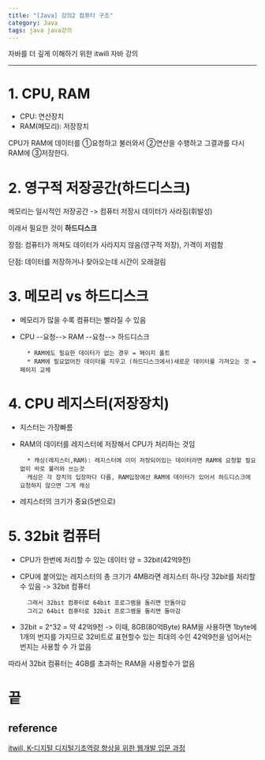 ```yaml
---
title: "[Java] 강의2 컴퓨터 구조"
category: Java
tags: java java강의 
---
```


자바를 더 깊게 이해하기 위한 itwill 자바 강의

-----

# 1. CPU, RAM

- CPU: 연산장치
- RAM(메모리): 저장장치

CPU가 RAM에 데이터를 ①요청하고 불러와서 ②연산을 수행하고 그결과를 다시 RAM에 ③저장한다.

# 2. 영구적 저장공간(하드디스크)

메모리는 일시적인 저장공간 -> 컴퓨터 저장시 데이터가 사라짐(휘발성)

이래서 필요한 것이 **하드디스크** 

장점: 컴퓨터가 꺼져도 데이터가 사라지지 않음(영구적 저장), 가격이 저렴함

단점: 데이터를 저장하거나 찾아오는데 시간이 오래걸림

# 3. 메모리 vs 하드디스크

- 메모리가 많을 수록 컴퓨터는 빨라질 수 있음

- CPU --요청--> RAM --요청--> 하드디스크

        * RAM에도 필요한 데이터가 없는 경우 = 페이지 폴트
        * RAM에 필요없어진 데이터를 지우고 (하드디스크에서)새로운 데이터를 가져오는 것 = 페이지 교체

# 4. CPU 레지스터(저장장치)

- 지스터는 가장빠름

- RAM의 데이터를 레지스터에 저장해서 CPU가 처리하는 것임

        * 캐싱(레지스터,RAM): 레지스터에 이미 저장되어있는 데이터라면 RAM에 요청할 필요없이 바로 불러와 쓰는것
        캐싱은 각 장치의 입장마다 다름, RAM입장에선 RAM에 데이터가 있어서 하드디스크에 요청하지 않으면 그게 캐싱

- 레지스터의 크기가 중요(5번으로)

# 5. 32bit 컴퓨터

- CPU가 한번에 처리할 수 있는 데이터 양 = 32bit(42억9천)

- CPU에 붙어있는 레지스터의 총 크기가 4MB라면 레지스터 하나당 32bit를 처리할 수 있음 -> 32bit 컴퓨터

        그래서 32bit 컴퓨터로 64bit 프로그램을 돌리면 안돌아감
        그리고 64bit 컴퓨터로 32bit 프로그램을 돌리면 돌아감

- 32bit = 2^32 = 약 42억9천 -> 이때, 8GB(80억Byte) RAM을 사용하면 1byte에 1개의 번지를 가지므로 32비트로 표현할수 있는 최대의 수인 42억9천을 넘어서는 번지는 사용할  수 가 없음

따라서 32bit 컴퓨터는 4GB를 초과하는 RAM을 사용할수가 없음

# 끝

## reference

[itwill, K-디지털 디지털기초역량 향상을 위한 웹개발 입문 과정](https://www.e-itwill.com/main/index.jsp)